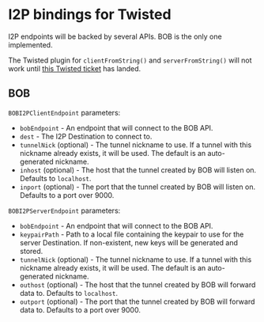 # I2P bindings for Twisted

I2P endpoints will be backed by several APIs. BOB is the only one implemented.

The Twisted plugin for `clientFromString()` and `serverFromString()` will not
work until [this Twisted ticket](https://twistedmatrix.com/trac/ticket/5069) has
landed.

## BOB

`BOBI2PClientEndpoint` parameters:

* `bobEndpoint` - An endpoint that will connect to the BOB API.
* `dest` - The I2P Destination to connect to.
* `tunnelNick` (optional) - The tunnel nickname to use. If a tunnel with this
  nickname already exists, it will be used. The default is an auto-generated
  nickname.
* `inhost` (optional) - The host that the tunnel created by BOB will listen on.
  Defaults to `localhost`.
* `inport` (optional) - The port that the tunnel created by BOB will listen on.
  Defaults to a port over 9000.

`BOBI2PServerEndpoint` parameters:

* `bobEndpoint` - An endpoint that will connect to the BOB API.
* `keypairPath` - Path to a local file containing the keypair to use for the
  server Destination. If non-existent, new keys will be generated and stored.
* `tunnelNick` (optional) - The tunnel nickname to use. If a tunnel with this
  nickname already exists, it will be used. The default is an auto-generated
  nickname.
* `outhost` (optional) - The host that the tunnel created by BOB will forward
  data to. Defaults to `localhost`.
* `outport` (optional) - The port that the tunnel created by BOB will forward
  data to. Defaults to a port over 9000.
